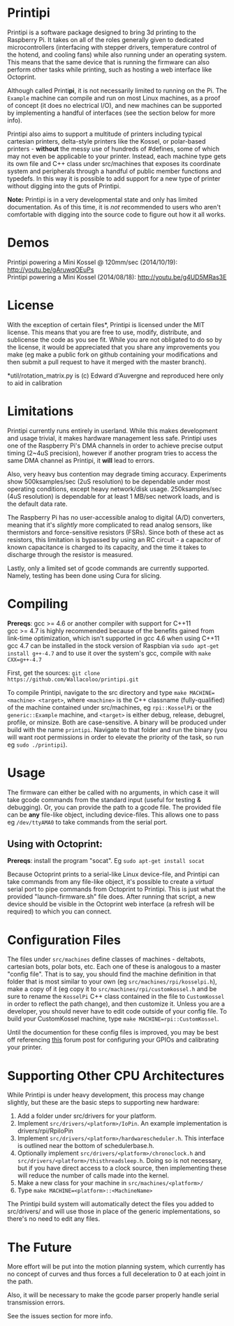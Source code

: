 Printipi
========

Printipi is a software package designed to bring 3d printing to the Raspberry Pi. It takes on all of the roles generally given to dedicated microcontrollers (interfacing with stepper drivers, temperature control of the hotend, and cooling fans) while also running under an operating system. This means that the same device that is running the firmware can also perform other tasks while printing, such as hosting a web interface like Octoprint.

Although called Printi<b>pi</b>, it is not necessarily limited to running on the Pi. The `Example` machine can compile and run on most Linux machines, as a proof of concept (it does no electrical I/O), and new machines can be supported by implementing a handful of interfaces (see the section below for more info).

Printipi also aims to support a multitude of printers including typical cartesian printers, delta-style printers like the Kossel, or polar-based printers - **without** the messy use of hundreds of #defines, some of which may not even be applicable to your printer. Instead, each machine type gets its own file and C++ class under src/machines that exposes its coordinate system and peripherals through a handful of public member functions and typedefs. In this way it is possible to add support for a new type of printer without digging into the guts of Printipi.

**Note:** Printipi is in a very developmental state and only has limited documentation. As of this time, it is *not* recommended to users who aren't comfortable with digging into the source code to figure out how it all works.

Demos
========

Printipi powering a Mini Kossel @ 120mm/sec (2014/10/19): http://youtu.be/gAruwqOEuPs  
Printipi powering a Mini Kossel (2014/08/18): http://youtu.be/g4UD5MRas3E  

License
========

With the exception of certain files*, Printipi is licensed under the MIT license. This means that you are free to use, modify, distribute, and sublicense the code as you see fit. While you are not obligated to do so by the license, it would be appreciated that you share any improvements you make (eg make a public fork on github containing your modifications and then submit a pull request to have it merged with the master branch).

*util/rotation_matrix.py is (c) Edward d'Auvergne and reproduced here only to aid in calibration

Limitations
========

Printipi currently runs entirely in userland. While this makes development and usage trivial, it makes hardware management less safe. Printipi uses one of the Raspberry Pi's DMA channels in order to achieve precise output timing (2~4uS precision), however if another program tries to access the same DMA channel as Printipi, it **will** lead to errors.

Also, very heavy bus contention may degrade timing accuracy. Experiments show 500ksamples/sec (2uS resolution) to be dependable under most operating conditions, except heavy network/disk usage. 250ksamples/sec (4uS resolution) is dependable for at least 1 MB/sec network loads, and is the default data rate.

The Raspberry Pi has no user-accessible analog to digital (A/D) converters, meaning that it's *slightly* more complicated to read analog sensors, like thermistors and force-sensitive resistors (FSRs). Since both of these act as resistors, this limitation is bypassed by using an RC circuit - a capacitor of known capacitance is charged to its capacity, and the time it takes to discharge through the resistor is measured.

Lastly, only a limited set of gcode commands are currently supported. Namely, testing has been done using Cura for slicing.

Compiling
========

**Prereqs**: gcc >= 4.6 or another compiler with support for C++11  
gcc >= 4.7 is highly recommended because of the benefits gained from link-time optimization, which isn't supported in gcc 4.6 when using C++11  
gcc 4.7 can be installed in the stock version of Raspbian via `sudo apt-get install g++-4.7` and to use it over the system's gcc, compile with `make CXX=g++-4.7`

First, get the sources: `git clone https://github.com/Wallacoloo/printipi.git`  

To compile Printipi, navigate to the src directory and type `make MACHINE=<machine> <target>`, where `<machine>` is the C++ classname (fully-qualified) of the machine contained under src/machines, eg `rpi::KosselPi` or the `generic::Example` machine, and `<target>` is either debug, release, debugrel, profile, or minsize. Both are case-sensitive. A binary will be produced under build with the name `printipi`. Navigate to that folder and run the binary (you will want root permissions in order to elevate the priority of the task, so run eg `sudo ./printipi`).

Usage
========

The firmware can either be called with no arguments, in which case it will take gcode commands from the standard input (useful for testing & debugging). Or, you can provide the path to a gcode file. The provided file can be **any** file-like object, including device-files. This allows one to pass eg `/dev/ttyAMA0` to take commands from the serial port.

Using with Octoprint:
--------

**Prereqs**: install the program "socat". Eg `sudo apt-get install socat`

Because Octoprint prints to a serial-like Linux device-file, and Printipi can take commands from any file-like object, it's possible to create a *virtual* serial port to pipe commands from Octoprint to Printipi. This is just what the provided "launch-firmware.sh" file does. After running that script, a new device should be visible in the Octoprint web interface (a refresh will be required) to which you can connect. 

Configuration Files
========

The files under `src/machines` define classes of machines - deltabots, cartesian bots, polar bots, etc. Each one of these is analogous to a master "config file". That is to say, you should find the machine definition in that folder that is most similar to your own (eg `src/machines/rpi/kosselpi.h`), make a copy of it (eg copy it to `src/machines/rpi/customkossel.h` and be sure to rename the `KosselPi` C++ class contained in the file to `CustomKossel` in order to reflect the path change), and then customize it. Unless you are a developer, you should never have to edit code outside of your config file. To build your CustomKossel machine, type `make MACHINE=rpi::CustomKossel`.

Until the documention for these config files is improved, you may be best off referencing [this](http://forums.reprap.org/read.php?2,396157,431972#msg-431972) forum post for configuring your GPIOs and calibrating your printer.

Supporting Other CPU Architectures
========

While Printipi is under heavy development, this process may change slightly, but these are the basic steps to supporting new hardware:  
1. Add a folder under src/drivers for your platform.  
2. Implement `src/drivers/<platform>/IoPin`. An example implementation is drivers/rpi/RpiIoPin  
3. Implement `src/drivers/<platform>/hardwarescheduler.h`. This interface is outlined near the bottom of schedulerbase.h.  
4. Optionally implement `src/drivers/<platform>/chronoclock.h` and `src/drivers/<platform>/thisthreadsleep.h`. Doing so is not necessary, but if you have direct access to a clock source, then implementing these will reduce the number of calls made into the kernel.  
5. Make a new class for your machine in `src/machines/<platform>/`  
6. Type `make MACHINE=<platform>::<MachineName>`  

The Printipi build system will automatically detect the files you added to src/drivers/<platform> and will use those in place of the generic implementations, so there's no need to edit any files.

The Future
========

More effort will be put into the motion planning system, which currently has no concept of curves and thus forces a full deceleration to 0 at each joint in the path.

Also, it will be necessary to make the gcode parser properly handle serial transmission errors.

See the issues section for more info.
